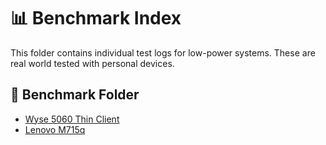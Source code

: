 # 📊 Benchmark Index

This folder contains individual test logs for low-power systems. These are real world tested with personal devices.

## 📁 Benchmark Folder

- [Wyse 5060 Thin Client](benchmarks/wyse5060.md)
- [Lenovo M715q](benchmarks/Lenovo-M715q.md)
